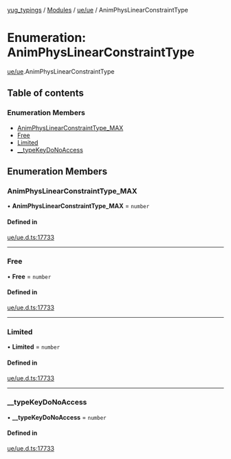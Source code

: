 [yug_typings](../README.md) / [Modules](../modules.md) / [ue/ue](../modules/ue_ue.md) / AnimPhysLinearConstraintType

# Enumeration: AnimPhysLinearConstraintType

[ue/ue](../modules/ue_ue.md).AnimPhysLinearConstraintType

## Table of contents

### Enumeration Members

- [AnimPhysLinearConstraintType\_MAX](ue_ue.AnimPhysLinearConstraintType.md#animphyslinearconstrainttype_max)
- [Free](ue_ue.AnimPhysLinearConstraintType.md#free)
- [Limited](ue_ue.AnimPhysLinearConstraintType.md#limited)
- [\_\_typeKeyDoNoAccess](ue_ue.AnimPhysLinearConstraintType.md#__typekeydonoaccess)

## Enumeration Members

### AnimPhysLinearConstraintType\_MAX

• **AnimPhysLinearConstraintType\_MAX** = `number`

#### Defined in

[ue/ue.d.ts:17733](https://github.com/YugMetaverse/yug_typings/blob/b7d9b19/ue/ue.d.ts#L17733)

___

### Free

• **Free** = `number`

#### Defined in

[ue/ue.d.ts:17733](https://github.com/YugMetaverse/yug_typings/blob/b7d9b19/ue/ue.d.ts#L17733)

___

### Limited

• **Limited** = `number`

#### Defined in

[ue/ue.d.ts:17733](https://github.com/YugMetaverse/yug_typings/blob/b7d9b19/ue/ue.d.ts#L17733)

___

### \_\_typeKeyDoNoAccess

• **\_\_typeKeyDoNoAccess** = `number`

#### Defined in

[ue/ue.d.ts:17733](https://github.com/YugMetaverse/yug_typings/blob/b7d9b19/ue/ue.d.ts#L17733)
